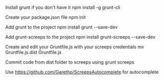 Install grunt if you don't have it
npm install -g grunt-cli

Create your package.json file
npm init

Add grunt to the project
npm install grunt --save-dev

Add grunt-screeps to the project
npm install grunt-screeps --save-dev

Create and edit your Gruntfile.js with your screeps credentials
mv Gruntfile.js.dist Gruntfile.js

Commit code from dist folder to screeps using
grunt screeps

Use https://github.com/Garethp/ScreepsAutocomplete for autocomplete
